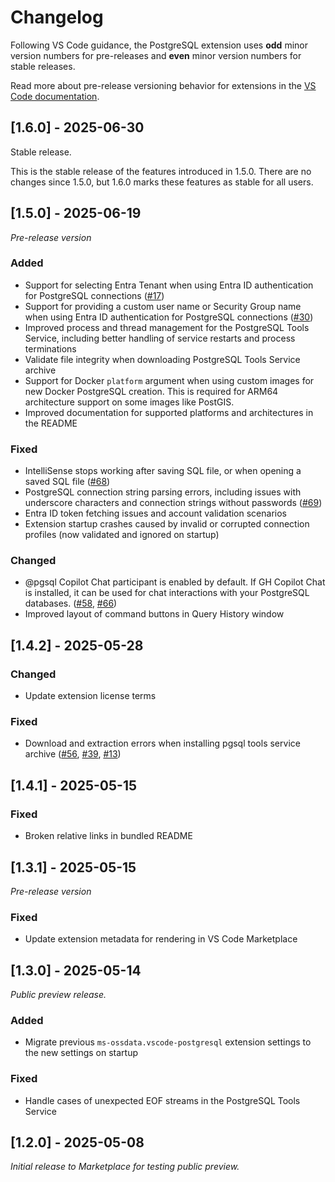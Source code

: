 # Changelog

Following VS Code guidance, the PostgreSQL extension uses **odd** minor version numbers for
pre-releases and **even** minor version numbers for stable releases.

Read more about pre-release versioning behavior for extensions in the
[VS Code documentation](https://code.visualstudio.com/api/working-with-extensions/publishing-extension#prerelease-extensions).

## [1.6.0] - 2025-06-30

Stable release.

This is the stable release of the features introduced in 1.5.0. There are no changes since 1.5.0, but 1.6.0 marks these features as stable for all users.

## [1.5.0] - 2025-06-19

_Pre-release version_

### Added

- Support for selecting Entra Tenant when using Entra ID authentication for PostgreSQL connections ([#17](https://github.com/microsoft/vscode-pgsql/issues/17))
- Support for providing a custom user name or Security Group name when using Entra ID authentication for PostgreSQL connections ([#30](https://github.com/microsoft/vscode-pgsql/issues/30))
- Improved process and thread management for the PostgreSQL Tools Service, including better handling of service restarts and process terminations
- Validate file integrity when downloading PostgreSQL Tools Service archive
- Support for Docker `platform` argument when using custom images for new Docker PostgreSQL creation. This is required for ARM64 architecture support on some images like PostGIS.
- Improved documentation for supported platforms and architectures in the README

### Fixed

- IntelliSense stops working after saving SQL file, or when opening a saved SQL file ([#68](https://github.com/microsoft/vscode-pgsql/issues/68))
- PostgreSQL connection string parsing errors, including issues with underscore characters and connection strings without passwords ([#69](https://github.com/microsoft/vscode-pgsql/issues/69))
- Entra ID token fetching issues and account validation scenarios
- Extension startup crashes caused by invalid or corrupted connection profiles (now validated and ignored on startup)

### Changed

- @pgsql Copilot Chat participant is enabled by default. If GH Copilot Chat is installed, it can be used for chat interactions with your PostgreSQL databases. ([#58](https://github.com/microsoft/vscode-pgsql/issues/58), [#66](https://github.com/microsoft/vscode-pgsql/issues/66))
- Improved layout of command buttons in Query History window

## [1.4.2] - 2025-05-28

### Changed

- Update extension license terms

### Fixed

- Download and extraction errors when installing pgsql tools service archive ([#56](https://github.com/microsoft/vscode-pgsql/issues/56), [#39](https://github.com/microsoft/vscode-pgsql/issues/39), [#13](https://github.com/microsoft/vscode-pgsql/issues/13s))

## [1.4.1] - 2025-05-15

### Fixed

- Broken relative links in bundled README

## [1.3.1] - 2025-05-15

_Pre-release version_

### Fixed

- Update extension metadata for rendering in VS Code Marketplace

## [1.3.0] - 2025-05-14

_Public preview release._

### Added

- Migrate previous `ms-ossdata.vscode-postgresql` extension settings to the new settings on startup

### Fixed

- Handle cases of unexpected EOF streams in the PostgreSQL Tools Service

## [1.2.0] - 2025-05-08

_Initial release to Marketplace for testing public preview._
